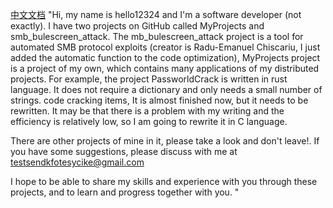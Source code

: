 [中文文档](./README_CN.md)
"Hi, my name is hello12324 and I'm a software developer (not exactly).
I have two projects on GitHub called MyProjects and smb_bulescreen_attack.
The mb_bulescreen_attack project is a tool for automated SMB protocol exploits (creator is Radu-Emanuel Chiscariu,
I just added the automatic function to the code optimization), MyProjects project is a project of my own, which contains many applications of my distributed projects. For example, the project PassworldCrack is written in rust language. It does not require a dictionary and only needs a small number of strings. code cracking items,
It is almost finished now, but it needs to be rewritten. It may be that there is a problem with my writing and the efficiency is relatively low, so I am going to rewrite it in C language.

There are other projects of mine in it, please take a look and don't leave!.
If you have some suggestions, please discuss with me at testsendkfotesycike@gmail.com

I hope to be able to share my skills and experience with you through these projects, and to learn and progress together with you. "
